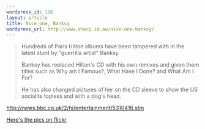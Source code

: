 ```yaml
--- 
wordpress_id: 116
layout: article
title: Nice one, Banksy
wordpress_url: http://www.sharp.id.au/nice-one-banksy/
---
```

<blockquote>Hundreds of Paris Hilton albums have been tampered with in the latest stunt by "guerrilla artist" Banksy.

Banksy has replaced Hilton's CD with his own remixes and given them titles such as Why am I Famous?, What Have I Done? and What Am I For?

He has also changed pictures of her on the CD sleeve to show the US socialite topless and with a dog's head. </blockquote>


<a href="http://news.bbc.co.uk/2/hi/entertainment/5310416.stm">http://news.bbc.co.uk/2/hi/entertainment/5310416.stm</a>

<a href="http://www.flickr.com/photos/sharl/sets/72157594266743665/">Here's the pics on flickr</a>
